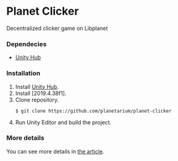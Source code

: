 # Planet Clicker

Decentralized clicker game on Libplanet

### Dependecies

 - [Unity Hub]

### Installation

 1. Install [Unity Hub].
 2. Install [2019.4.38f1].
 3. Clone repository.
    ```
    $ git clone https://github.com/planetarium/planet-clicker
    ```
 4. Run Unity Editor and build the project.

[Unity Hub]: https://unity3d.com/get-unity/download
[Unity 2019.4.38f1]: https://unity3d.com/unity/whats-new/2019.4.38

### More details

You can see more details in [the article](./EXAMPLE.md).
